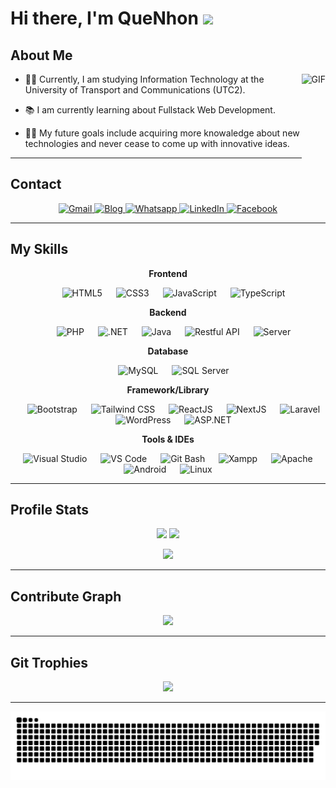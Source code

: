 # Hi there, I'm QueNhon <img width="30px" src="https://media.tenor.com/images/3b388fe03da271d2674faf85eb7c3fcd/tenor.gif" />

## About Me

<p><img align="right" alt="GIF" height="160px" src="https://media.giphy.com/media/Ah3zHH7hvsSB2/giphy.gif" /></p>

- 👨‍💻 Currently, I am studying Information Technology at the University of Transport and Communications (UTC2).

- 📚 I am currently learning about Fullstack Web Development.

- 💪🏼 My future goals include acquiring more knowaledge about new technologies and never cease to come up with innovative ideas.

---

## Contact
<p align="center">
    <a href="mailto:quenhon.dev@gmail.com">
        <img img src="https://img.shields.io/badge/gmail-%23EA4335.svg?style=for-the-badge&logo=gmail&logoColor=white" alt="Gmail"/>
    </a>
    <a href="https://nhoncq.online">
        <img src="https://img.shields.io/badge/Blog-20C997.svg?style=for-the-badge&logo=blogger&logoColor=white" alt="Blog"/>
    </a>
    <a href="https://wa.me/0848611127">
        <img src="https://img.shields.io/badge/whatsapp-%2325D366.svg?style=for-the-badge&logo=whatsapp&logoColor=white" alt="Whatsapp"/>
    </a>
    <a href="https://www.linkedin.com/in/qu%E1%BA%BF-nh%C6%A1n-ch%C3%A2u-8b7ba8246/">
        <img src="https://img.shields.io/badge/linkedin-%230A66C2.svg?style=for-the-badge&logo=linkedin&logoColor=white" alt="LinkedIn"/>
    </a>
    <a href="https://www.facebook.com/xoxvp">
        <img src="https://img.shields.io/badge/facebook-%231877F2.svg?style=for-the-badge&logo=facebook&logoColor=white" alt="Facebook"/>
    </a>
</p>

---

## My Skills

<p align="center">
    <b>
        Frontend
    </b>
 </p>
<p align="center">
  &emsp; <img src="https://img.shields.io/badge/HTML5-E34F26?style=plastic&logo=html5&logoColor=white" alt="HTML5" />
  &emsp; <img src="https://img.shields.io/badge/CSS3-1572B6?style=plastic&logo=css3&logoColor=white" alt="CSS3" />
  &emsp; <img src="https://img.shields.io/badge/JavaScript-F7DF1E?style=plastic&logo=javascript&logoColor=white" alt="JavaScript" />
  &emsp; <img src="https://img.shields.io/badge/TypeScript-007ACC?style=plastic&logo=typescript&logoColor=white" alt="TypeScript" />
</p>

<p align="center">
    <b>
        Backend
    </b>
 </p>
<p align="center">
  &emsp; <img src="https://img.shields.io/badge/PHP-777BB4?style=plastic&logo=php&logoColor=white" alt="PHP" />
  &emsp; <img src="https://img.shields.io/badge/.NET-512BD4?style=plastic&logo=.net&logoColor=white" alt=".NET" />
  &emsp; <img src="https://img.shields.io/badge/Java-F80000?style=plastic&logo=oracle&logoColor=white" alt="Java" />
  &emsp; <img src="https://img.shields.io/badge/Restful%20API-FD5750?style=plastic&logo=serverless&logoColor=white" alt="Restful API" />
  &emsp; <img src="https://img.shields.io/badge/Server-1976D2?style=plastic&logo=serverfault&logoColor=white" alt="Server" />
</p>

<p align="center">
    <b>
        Database
    </b>
 </p>
<p align="center">
  &emsp; <img src="https://img.shields.io/badge/MySQL-4479A1?style=plastic&logo=mysql&logoColor=white" alt="MySQL" />
  &emsp; <img src="https://img.shields.io/badge/SQL%20Server-CC2927?style=plastic&logo=microsoftsqlserver&logoColor=white" alt="SQL Server" />
</p>

<p align="center">
    <b>
        Framework/Library
    </b>
 </p>
<p align="center">
  &emsp; <img src="https://img.shields.io/badge/Bootstrap-563D7C?style=plastic&logo=bootstrap&logoColor=white" alt="Bootstrap" />
  &emsp; <img src="https://img.shields.io/badge/Tailwind%20CSS-38B2AC?style=plastic&logo=tailwind-css&logoColor=white" alt="Tailwind CSS" />
  &emsp; <img src="https://img.shields.io/badge/ReactJS-61DAFB?style=plastic&logo=react&logoColor=white" alt="ReactJS" />
  &emsp; <img src="https://img.shields.io/badge/NextJS-000000?style=plastic&logo=next.js&logoColor=white" alt="NextJS" />
  &emsp; <img src="https://img.shields.io/badge/Laravel-FF2D20?style=plastic&logo=laravel&logoColor=white" alt="Laravel" />
  &emsp; <img src="https://img.shields.io/badge/WordPress-21759B?style=plastic&logo=wordpress&logoColor=white" alt="WordPress" />
  &emsp; <img src="https://img.shields.io/badge/ASP.NET-512BD4?style=plastic&logo=dotnet&logoColor=white" alt="ASP.NET" />
</p>


 <p align="center">
    <b>
        Tools & IDEs
    </b>
 </p>

<p align="center"> 
    &emsp; <img alt="Visual Studio" src="https://img.shields.io/badge/Visual%20Studio-%235C2D91.svg?style=plastic&logo=visual-studio&logoColor=white">
    &emsp; <img alt="VS Code" src="https://img.shields.io/badge/VS%20Code-%23007ACC.svg?style=plastic&logo=visual-studio-code&logoColor=white">
    &emsp; <img alt="Git Bash" src="https://img.shields.io/badge/Git%20Bash-%2318171E.svg?style=plastic&logo=git&logoColor=%23F05032&labelColor=%2318171E&logoWidth=20" />
    &emsp; <img alt="Xampp" src="https://img.shields.io/badge/XAMPP-%23FB7A24.svg?style=plastic&logo=xampp&logoColor=white">
    &emsp; <img alt="Apache" src="https://img.shields.io/badge/Apache-%23D22128.svg?style=plastic&logo=apache&logoColor=white">
    &emsp; <img alt="Android" src="https://img.shields.io/badge/Android-%233DDC84.svg?style=plastic&logo=android&logoColor=white">
    &emsp; <img alt="Linux" src="https://img.shields.io/badge/Linux-%23FCC624.svg?style=plastic&logo=linux&logoColor=white">
 </p>

---

## Profile Stats

<p align="center">
    <img src="https://github-readme-stats.vercel.app/api?username=ChauCongTu&theme=gotham&show_icons=true" height="230px" />
    <img src="https://github-readme-stats.vercel.app/api/top-langs/?username=ChauCongTu&layout=compact&theme=gotham" height="230px"/>
</p>

<p align="center">
    <img src="https://github-readme-streak-stats.herokuapp.com/?user=ChauCongTu&theme=gotham" height="230px"/>
</p>

---

## Contribute Graph

<p align="center">
    <img src="https://github-readme-activity-graph.cyclic.app/graph?username=ChauCongTu&theme=github" height="230px"/>
</p>

---

## Git Trophies

<p align="center">
    <img src="https://github-profile-trophy.vercel.app/?username=ChauCongTu&layout=compact&theme=tokyonight&column=4&margin-w=15&margin-h=15" height="230px"/>
</p>

---

![snake svg](https://github.com/ChauCongTu/ChauCongTu/blob/output/github-contribution-grid-snake.svg)
